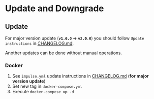 # Update and Downgrade

## Update

For major version update (**`v1.6.0` -> `v2.0.0`**) you should follow `Update instructions` in [CHANGELOG.md](https://github.com/DiTsi/impulse/blob/main/CHANGELOG.md).

Another updates can be done without manual operations.

<!-- ### Python -->

### Docker

1. See `impulse.yml` update instructions in [CHANGELOG.md](https://github.com/DiTsi/impulse/blob/main/CHANGELOG.md) (**for major version update**) 
2. Set new tag in `docker-compose.yml`
3. Execute `docker-compose up -d`

<!-- ## Downgrade

Minor version downgrade can break functionality because some of them can contain incident objects updates. 

### Docker -->
